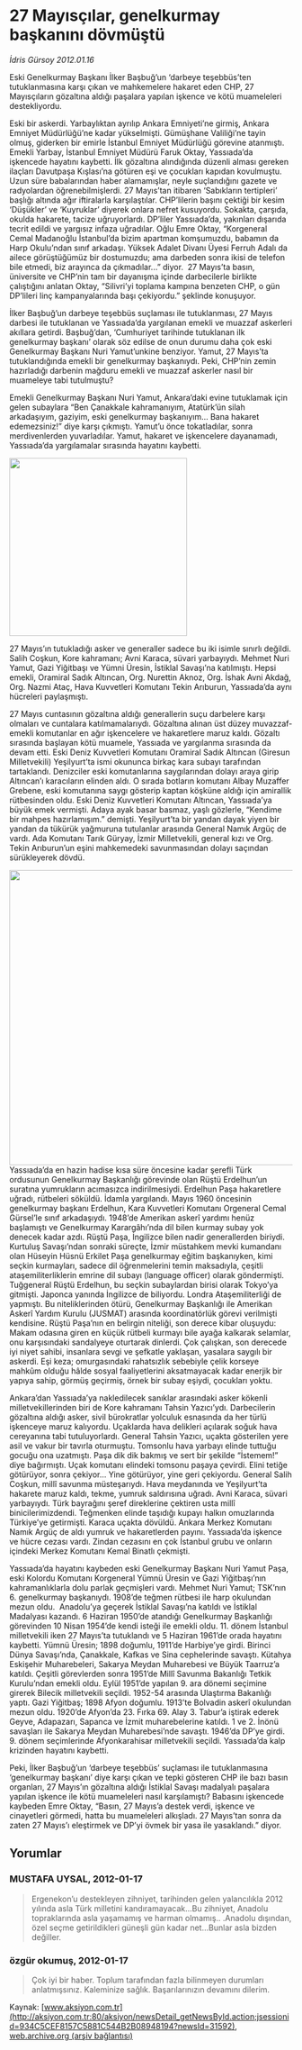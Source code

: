 # 27 Mayısçılar, genelkurmay başkanını dövmüştü

*İdris Gürsoy 2012.01.16*

<font class="agenda2NewsSpot">
 Eski Genelkurmay Başkanı İlker Başbuğ’un ‘darbeye teşebbüs’ten tutuklanmasına karşı çıkan ve mahkemelere hakaret eden CHP, 27 Mayısçıların gözaltına aldığı paşalara yapılan işkence ve kötü muameleleri destekliyordu.
</font>
<font class="newsDetail">
 <p>
  Eski bir askerdi. Yarbaylıktan ayrılıp Ankara Emniyeti’ne girmiş, Ankara Emniyet Müdürlüğü’ne kadar yükselmişti. Gümüşhane Valiliği’ne tayin olmuş, giderken bir emirle İstanbul Emniyet Müdürlüğü görevine atanmıştı. Emekli Yarbay, İstanbul Emniyet Müdürü Faruk Oktay, Yassıada’da işkencede hayatını kaybetti. İlk gözaltına alındığında düzenli alması gereken ilaçları Davutpaşa Kışlası’na götüren eşi ve çocukları kapıdan kovulmuştu. Uzun süre babalarından haber alamamışlar, neyle suçlandığını gazete ve radyolardan öğrenebilmişlerdi. 27 Mayıs’tan itibaren ‘Sabıkların tertipleri’ başlığı altında ağır iftiralarla karşılaştılar. CHP’lilerin başını çektiği bir kesim ‘Düşükler’ ve ‘Kuyruklar’ diyerek onlara nefret kusuyordu. Sokakta, çarşıda, okulda hakarete, tacize uğruyorlardı. DP’liler Yassıada’da, yakınları dışarıda tecrit edildi ve yargısız infaza uğradılar. Oğlu Emre Oktay, “Korgeneral Cemal Madanoğlu İstanbul’da bizim apartman komşumuzdu, babamın da Harp Okulu’ndan sınıf arkadaşı. Yüksek Adalet Divanı Üyesi Ferruh Adalı da ailece görüştüğümüz bir dostumuzdu; ama darbeden sonra ikisi de telefon bile etmedi, biz arayınca da çıkmadılar...” diyor.  27 Mayıs’ta basın, üniversite ve CHP’nin tam bir dayanışma içinde darbecilerle birlikte çalıştığını anlatan Oktay, “Silivri’yi toplama kampına benzeten CHP, o gün DP’lileri linç kampanyalarında başı çekiyordu.” şeklinde konuşuyor.
 </p>
 <p>
  İlker Başbuğ’un darbeye teşebbüs suçlaması ile tutuklanması, 27 Mayıs darbesi ile tutuklanan ve Yassıada’da yargılanan emekli ve muazzaf askerleri akıllara getirdi. Başbuğ’dan, ‘Cumhuriyet tarihinde tutuklanan ilk genelkurmay başkanı’ olarak söz edilse de onun durumu daha çok eski Genelkurmay Başkanı Nuri Yamut’unkine benziyor. Yamut, 27 Mayıs’ta tutuklandığında emekli bir genelkurmay başkanıydı. Peki, CHP’nin zemin hazırladığı darbenin mağduru emekli ve muazzaf askerler nasıl bir muameleye tabi tutulmuştu?
  <p>
   Emekli Genelkurmay Başkanı Nuri Yamut, Ankara’daki evine tutuklamak için gelen subaylara “Ben Çanakkale kahramanıyım, Atatürk’ün silah arkadaşıyım, gaziyim, eski genelkurmay başkanıyım... Bana hakaret edemezsiniz!” diye karşı çıkmıştı. Yamut’u önce tokatladılar, sonra merdivenlerden yuvarladılar. Yamut, hakaret ve işkencelere dayanamadı, Yassıada’da yargılamalar sırasında hayatını kaybetti.
  </p>
  <p>
   <img alt="" height="316" src="http://web.archive.org/web/20120120191627im_/http://medya.aksiyon.com.tr/aksiyon/2012/01/16/idris-rusdu-erdelhun-1.jpg"/>
  </p>
  <p>
   27 Mayıs’ın tutukladığı asker ve generaller sadece bu iki isimle sınırlı değildi. Salih Coşkun, Kore kahramanı; Avni Karaca, süvari yarbayıydı. Mehmet Nuri Yamut, Gazi Yiğitbaşı ve Yümni Üresin, İstiklal Savaşı’na katılmıştı. Hepsi emekli, Oramiral Sadık Altıncan, Org. Nurettin Aknoz, Org. İshak Avni Akdağ, Org. Nazmi Ataç, Hava Kuvvetleri Komutanı Tekin Arıburun, Yassıada’da aynı hücreleri paylaşmıştı.
   <p>
    27 Mayıs cuntasının gözaltına aldığı generallerin suçu darbelere karşı olmaları ve cuntalara katılmamalarıydı. Gözaltına alınan üst düzey muvazzaf-emekli komutanlar en ağır işkencelere ve hakaretlere maruz kaldı. Gözaltı sırasında başlayan kötü muamele, Yassıada ve yargılanma sırasında da devam etti. Eski Deniz Kuvvetleri Komutanı Oramiral Sadık Altıncan (Giresun Milletvekili) Yeşilyurt’ta ismi okununca birkaç kara subayı tarafından tartaklandı. Denizciler eski komutanlarına saygılarından dolayı araya girip Altıncan’ı karacıların elinden aldı. O sırada botların komutanı Albay Muzaffer Grebene, eski komutanına saygı gösterip kaptan köşküne aldığı için amirallik rütbesinden oldu. Eski Deniz Kuvvetleri Komutanı Altıncan, Yassıada’ya büyük emek vermişti. Adaya ayak basar basmaz, yaşlı gözlerle, “Kendime bir mahpes hazırlamışım.” demişti. Yeşilyurt’ta bir yandan dayak yiyen bir yandan da tükürük yağmuruna tutulanlar arasında General Namık Argüç de vardı. Ada Komutanı Tarık Güryay, İzmir Milletvekili, general kızı ve Org. Tekin Arıburun’un eşini mahkemedeki savunmasından dolayı saçından sürükleyerek dövdü.
   </p>
   <p>
    <img alt="" height="524" src="http://web.archive.org/web/20120120191627im_/http://medya.aksiyon.com.tr/aksiyon/2012/01/16/27-mayis-genelkurmay.jpg">
     Yassıada’da en hazin hadise kısa süre öncesine kadar şerefli Türk ordusunun Genelkurmay Başkanlığı görevinde olan Rüştü Erdelhun’un suratına yumrukların acımasızca indirilmesiydi. Erdelhun Paşa hakaretlere uğradı, rütbeleri söküldü. İdamla yargılandı. Mayıs 1960 öncesinin genelkurmay başkanı Erdelhun, Kara Kuvvetleri Komutanı Orgeneral Cemal Gürsel’le sınıf arkadaşıydı. 1948’de Amerikan askerî yardımı henüz başlamıştı ve Genelkurmay Karargâhı’nda dil bilen kurmay subay yok denecek kadar azdı. Rüştü Paşa, İngilizce bilen nadir generallerden biriydi. Kurtuluş Savaşı’ndan sonraki süreçte, İzmir müstahkem mevki kumandanı olan Hüseyin Hüsnü Erkilet Paşa genelkurmay eğitim başkanıyken, kimi seçkin kurmayları, sadece dil öğrenmelerini temin maksadıyla, çeşitli ataşemiliterliklerin emrine dil subayı (language officer) olarak göndermişti. Tuğgeneral Rüştü Erdelhun, bu seçkin subaylardan birisi olarak Tokyo’ya gitmişti. Japonca yanında İngilizce de biliyordu. Londra Ataşemiliterliği de yapmıştı. Bu niteliklerinden ötürü, Genelkurmay Başkanlığı ile Amerikan Askerî Yardım Kurulu (JUSMAT) arasında koordinatörlük görevi verilmişti kendisine. Rüştü Paşa’nın en belirgin niteliği, son derece kibar oluşuydu: Makam odasına giren en küçük rütbeli kurmayı bile ayağa kalkarak selamlar, onu karşısındaki sandalyeye oturtarak dinlerdi. Çok çalışkan, son derecede iyi niyet sahibi, insanlara sevgi ve şefkatle yaklaşan, yasalara saygılı bir askerdi. Eşi keza; omurgasındaki rahatsızlık sebebiyle çelik korseye mahkûm olduğu hâlde sosyal faaliyetlerini aksatmayacak kadar enerjik bir yapıya sahip, görmüş geçirmiş, örnek bir subay eşiydi, çocukları yoktu.
     <p>
      Ankara’dan Yassıada’ya nakledilecek sanıklar arasındaki asker kökenli milletvekillerinden biri de Kore kahramanı Tahsin Yazıcı’ydı. Darbecilerin gözaltına aldığı asker, sivil bürokratlar yolculuk esnasında da her türlü işkenceye maruz kalıyordu. Uçaklarda hava delikleri açılarak soğuk hava cereyanına tabi tutuluyorlardı. General Tahsin Yazıcı, uçakta gösterilen yere asil ve vakur bir tavırla oturmuştu. Tomsonlu hava yarbayı elinde tuttuğu gocuğu ona uzatmıştı. Paşa dik dik bakmış ve sert bir şekilde “İstemem!” diye bağırmıştı. Uçak komutanı elindeki tomsonu paşaya çevirdi. Elini tetiğe götürüyor, sonra çekiyor… Yine götürüyor, yine geri çekiyordu. General Salih Coşkun, millî savunma müsteşarıydı. Hava meydanında ve Yeşilyurt’ta hakarete maruz kaldı, tekme, yumruk saldırısına uğradı. Avni Karaca, süvari yarbayıydı. Türk bayrağını şeref direklerine çektiren usta millî binicilerimizdendi. Teğmenken elinde taşıdığı kupayı halkın omuzlarında Türkiye’ye getirmişti. Karaca uçakta dövüldü. Ankara Merkez Komutanı Namık Argüç de aldı yumruk ve hakaretlerden payını. Yassıada’da işkence ve hücre cezası vardı. Zindan cezasını en çok İstanbul grubu ve onların içindeki Merkez Komutanı Kemal Binatlı çekmişti.
      <p>
       Yassıada’da hayatını kaybeden eski Genelkurmay Başkanı Nuri Yamut Paşa, eski Kolordu Komutanı Korgeneral Yümnü Üresin ve Gazi Yiğitbaşı’nın kahramanlıklarla dolu parlak geçmişleri vardı. Mehmet Nuri Yamut; TSK’nın 6. genelkurmay başkanıydı. 1908’de teğmen rütbesi ile harp okulundan mezun oldu.  Anadolu’ya geçerek İstiklal Savaşı’na katıldı ve İstiklal Madalyası kazandı. 6 Haziran 1950’de atandığı Genelkurmay Başkanlığı görevinden 10 Nisan 1954’de kendi isteği ile emekli oldu. 11. dönem İstanbul milletvekili iken 27 Mayıs’ta tutuklandı ve 5 Haziran 1961’de orada hayatını kaybetti. Yümnü Üresin; 1898 doğumlu, 1911’de Harbiye’ye girdi. Birinci Dünya Savaşı’nda, Çanakkale, Kafkas ve Sina cephelerinde savaştı. Kütahya Eskişehir Muharebeleri, Sakarya Meydan Muharebesi ve Büyük Taarruz’a katıldı. Çeşitli görevlerden sonra 1951’de Millî Savunma Bakanlığı Tetkik Kurulu’ndan emekli oldu. Eylül 1951’de yapılan 9. ara dönemi seçimine girerek Bilecik milletvekili seçildi. 1952-54 arasında Ulaştırma Bakanlığı yaptı. Gazi Yiğitbaş; 1898 Afyon doğumlu. 1913’te Bolvadin askerî okulundan mezun oldu. 1920’de Afyon’da 23. Fırka 69. Alay 3. Tabur’a iştirak ederek Geyve, Adapazarı, Sapanca ve İzmit muharebelerine katıldı. 1 ve 2. İnönü savaşları ile Sakarya Meydan Muharebesi’nde savaştı. 1946’da DP’ye girdi. 9. dönem seçimlerinde Afyonkarahisar milletvekili seçildi. Yassıada’da kalp krizinden hayatını kaybetti.
       <p>
        Peki, İlker Başbuğ’un ‘darbeye teşebbüs’ suçlaması ile tutuklanmasına ‘genelkurmay başkanı’ diye karşı çıkan ve tepki gösteren CHP ile bazı basın organları, 27 Mayıs’ın gözaltına aldığı İstiklal Savaşı madalyalı paşalara yapılan işkence ile kötü muameleleri nasıl karşılamıştı? Babasını işkencede kaybeden Emre Oktay, “Basın, 27 Mayıs’a destek verdi, işkence ve cinayetleri görmedi, hatta bu muameleleri alkışladı. 27 Mayıs’tan sonra da zaten 27 Mayıs’ı eleştirmek ve DP’yi övmek bir yasa ile yasaklandı.” diyor.
       </p>
      </p>
     </p>
    </img>
   </p>
  </p>
 </p>
</font>

## Yorumlar

### MUSTAFA UYSAL, 2012-01-17
> Ergenekon’u destekleyen zihniyet, tarihinden gelen yalancılıkla 2012 yılında asla Türk milletini kandıramayacak...Bu zihniyet, Anadolu topraklarında asla yaşamamış ve harman olmamış.. .Anadolu dışından, özel seçme getirildikleri güneşli gün kadar net...Bunlar asla bizden değiller.

### özgür okumuş, 2012-01-17
> Çok iyi bir haber. Toplum tarafından fazla bilinmeyen durumları anlatmışsınız. Kaleminize sağlık. Başarılarınızın devamını dilerim.

Kaynak: [www.aksiyon.com.tr](http://aksiyon.com.tr:80/aksiyon/newsDetail_getNewsById.action;jsessionid=934C5CEF8157C5881C544B2B08948194?newsId=31592), [web.archive.org (arşiv bağlantısı)](http://web.archive.org/web/20120120191627/http://aksiyon.com.tr:80/aksiyon/newsDetail_getNewsById.action;jsessionid=934C5CEF8157C5881C544B2B08948194?newsId=31592)
